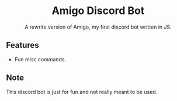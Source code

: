 <center>
    <h1>Amigo Discord Bot</h1>
    <p>A rewrite version of Amigo, my first discord bot written in JS.</p>
</center>

Features
--------
- Fun misc commands.

Note
----
This discord bot is just for fun and not really meant to be used.